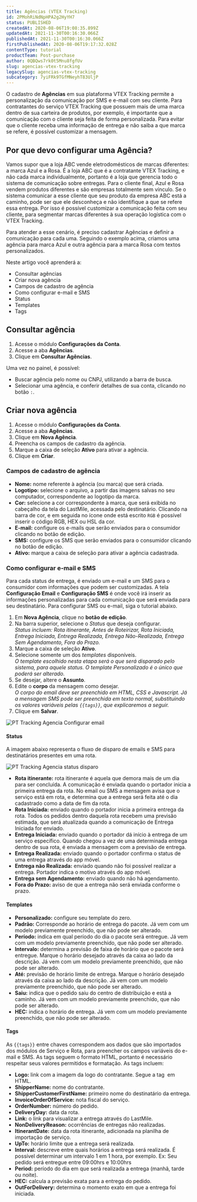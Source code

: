 ```yaml
---
title: Agências (VTEX Tracking)
id: 2PMohRiNdNpHPA2g2HyYH7
status: PUBLISHED
createdAt: 2020-08-06T19:08:35.899Z
updatedAt: 2021-11-30T00:16:30.066Z
publishedAt: 2021-11-30T00:16:30.066Z
firstPublishedAt: 2020-08-06T19:17:32.028Z
contentType: tutorial
productTeam: Post-purchase
author: 0QBQws7rk0t5Mnu8fgfUv
slug: agencias-vtex-tracking
legacySlug: agencias-vtex-tracking
subcategory: 7yiFRk9TGfMNeyhT83UljP
---
```


O cadastro de **Agências** em sua plataforma VTEX Tracking permite a personalização da comunicação por SMS e e-mail com seu cliente. Para contratantes do serviço VTEX Tracking que possuem mais de uma marca dentro de sua carteira de produtos, por exemplo, é importante que a comunicação com o cliente seja feita de forma personalizada. Para evitar que o cliente receba uma informação de entrega e não saiba a que marca se refere, é possível customizar a mensagem. 

## Por que devo configurar uma Agência?

Vamos supor que a loja ABC vende eletrodomésticos de marcas diferentes: a marca Azul e a Rosa. É a loja ABC que é a contratante VTEX Tracking, e não cada marca individualmente, portanto é a loja que gerencia todo o sistema de comunicação sobre entregas. Para o cliente final, Azul e Rosa vendem produtos diferentes e são empresas totalmente sem vínculo. Se o sistema comunicar a esse cliente que seu produto da empresa ABC está a caminho,  pode ser que ele desconheça e não identifique a que se refere essa entrega. Por isso é possível customizar a comunicação feita com seu cliente, para segmentar marcas diferentes à sua operação logística com o VTEX Tracking. 

Para atender a esse cenário, é preciso cadastrar Agências e definir a comunicação para cada uma. Seguindo o exemplo acima, criamos uma agência para marca Azul e outra agência para a marca Rosa com textos personalizados.

 Neste artigo você aprenderá a:

- Consultar agências  
- Criar nova agência  
- Campos de cadastro de agência  
- Como configurar e-mail e SMS  
- Status   
- Templates  
- Tags  

## Consultar agência

1. Acesse o módulo **Configurações da Conta**.  
2. Acesse a aba **Agências**.  
3. Clique em **Consultar Agências**.  

Uma vez no painel, é possível: 
- Buscar agência pelo nome ou CNPJ, utilizando a barra de busca.  
- Selecionar uma agência, e conferir detalhes de sua conta, clicando no botão `:`.  

## Criar nova agência

1. Acesse o módulo **Configurações da Conta**.  
2. Acesse a aba **Agências**.  
3. Clique em **Nova Agência**.  
4. Preencha os campos de cadastro da agência.   
5. Marque a caixa de seleção **Ativo** para ativar a agência.  
5. Clique em **Criar**.  

### Campos de cadastro de agência

- **Nome:** nome referente à agência (ou marca) que será criada.   
- **Logotipo:** selecione o arquivo, a partir das imagens salvas no seu computador, correspondente ao logotipo da marca.  
- **Cor:** selecione a cor correspondente à marca, que será exibida no cabeçalho da tela do LastMile, acessada pelo destinatário. Clicando na barra de cor, e em seguida no ícone onde está escrito `RGB`  é possível inserir o código RGB, HEX ou HSL da cor.   
- **E-mail:** configure os e-mails que serão enviados para o consumidor clicando no botão de edição.   
- **SMS:** configure os SMS que serão enviados para o consumidor clicando no botão de edição.   
- **Ativo:** marque a caixa de seleção para ativar a agência cadastrada.  

### Como configurar e-mail e SMS 

Para cada status de entrega, é enviado um e-mail e um SMS para o consumidor com informações que podem ser customizadas. A tela **Configuração Email** e **Configuração SMS** é onde você irá inserir as informações personalizadas para cada comunicação que será enviada para seu destinatário. Para configurar SMS ou e-mail, siga o tutorial abaixo.

 1. Em **Nova Agência**, clique no **botão de edição**.  
 2. Na barra superior, selecione o *Status* que deseja configurar.    
*Status incluem: Rota itinerante, Antes de Roteirizar, Rota Iniciada, Entrega Iniciada, Entrega Realizada, Entrega Não-Realizada, Entrega Sem Agendamento, Fora do Prazo.* 
 3. Marque a caixa de seleção **Ativo**.  
 4. Selecione somente um dos *templates* disponíveis.     
*O template escolhido nesta etapa será o que será disparado pelo sistema, para aquele status. O template *Personalizado* é o único que poderá ser alterado.*  
 5. Se desejar, altere o **Assunto**.  
 6. Edite o **corpo** da mensagem como desejar.  
*O corpo do email deve ser preenchido em HTML, CSS e Javascript. Já a mensagem SMS pode ser preenchida em texto normal, substituindo os valores variáveis pelas `{{tags}}`, que explicaremos a seguir.*   
 7. Clique em **Salvar**.  

![PT Tracking Agencia Configurar email](//images.ctfassets.net/alneenqid6w5/3piB2Vv9Lwkk7dIg0pvZnx/577774614e73f3d37f420ed92a681f89/PT_Tracking_Agencia_Configurar_email.png)

#### Status 

A imagem abaixo representa o fluxo de disparo de emails e SMS para destinatários presentes em uma rota. 

![PT Tracking Agencia status disparo](//images.ctfassets.net/alneenqid6w5/7qxjQpPt56Xs6HgsMP9vs9/c4ea6b54e215dcfc881b6c989c88ebc8/PT_Tracking_Agencia_status_disparo.png)

- **Rota itinerante:** rota itinerante é aquela que demora mais de um dia para ser concluída. A comunicação é enviada quando o portador inicia a primeira entrega da rota. No email ou SMS a mensagem avisa que o serviço está em rota, e determina que a entrega será feita até o dia cadastrado como a data de fim da rota. 
- **Rota Iniciada:** enviado quando o portador inicia a primeira entrega da rota. Todos os pedidos dentro daquela rota recebem uma previsão estimada, que será atualizada quando a comunicação de Entrega Iniciada for enviado.    
- **Entrega Iniciada:** enviado quando o portador dá início à entrega de um serviço específico. Quando chegou a vez de uma determinada entrega dentro de sua rota, é enviada a mensagem com a previsão de entrega.      
- **Entrega Realizada:** enviado quando o portador confirma o status de uma entrega através do app móvel.    
- **Entrega não Realizada:** enviado quando não foi possível realizar a entrega. Portador indica o motivo através do app móvel.    
- **Entrega sem Agendamento:** enviado quando não há agendamento.     
- **Fora do Prazo:** aviso de que a entrega não será enviada conforme o prazo.    

#### Templates

- **Personalizado:** configure seu template do zero.
- **Padrão:** Corresponde ao horário de entrega do pacote. Já vem com um modelo previamente preenchido, que não pode ser alterado.   
- **Período:** indica em qual período do dia o pacote será entregue. Já vem com um modelo previamente preenchido, que não pode ser alterado. 
- **Intervalo:** determina a previsão de faixa de horário que o pacote será entregue. Marque o horário desejado através da caixa ao lado da descrição. Já vem com um modelo previamente preenchido, que não pode ser alterado. 
- **Até:** previsão de horário limite de entrega. Marque o horário desejado através da caixa ao lado da descrição. Já vem com um modelo previamente preenchido, que não pode ser alterado. 
- **Saiu:** indica que o pedido saiu do centro de distribuição e está a caminho. Já vem com um modelo previamente preenchido, que não pode ser alterado. 
- **HEC:** indica o horário de entrega. Já vem com um modelo previamente preenchido, que não pode ser alterado. 

#### Tags

As `{{tags}}` entre chaves correspondem aos dados que são importados dos módulos de Serviço e Rota, para preencher os campos variáveis do e-mail e SMS. As tags seguem o formato HTML, portanto é necessário respeitar seus valores permitidos e formatação. As tags incluem:

- **Logo:** link com a imagem da logo do contratante. Segue a tag <img> em HTML.
- **ShipperName:** nome do contratante. 
- **ShipperCustomerFirstName:** primeiro nome do destinatário da entrega.
- **InvoiceOrderOfService:** nota fiscal do serviço.
- **OrderNumber:** número do pedido. 
- **DeliveryDay:** data da rota.
- **Link:**  o link para visualizar a entrega através do LastMile.
- **NonDeliveryReason:** ocorrências de entregas não realizadas.
- **ItinerantDate:** data da rota itinerante, adicionada na planilha de importação de serviço. 
- **UpTo:** horário limite que a entrega será realizada. 
- **Interval:** descreve entre quais horários a entrega será realizada. É possível determinar um intervalo 1 em 1 hora, por exemplo.
Ex: Seu pedido será entregue entre 09:00hrs e 10:00hrs
- **Period:** período do dia em que será realizada a entrega (manhã, tarde ou noite).
- **HEC:** calcula a previsão exata para a entrega do pedido.
- **OutForDelivery:** determina o momento exato em que a entrega foi iniciada.

